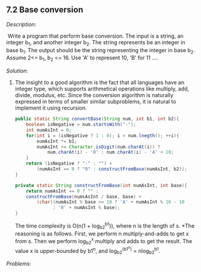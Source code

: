 ## 7.2 Base conversion

*Description*:

​		Write a program that perform base conversion.  The input is a string, an integer b<sub>1</sub>, and another integer b<sub>2</sub>. The string represents be an integer in base b<sub>1</sub>. The output should be the string representing the integer in base b<sub>2</sub>. Assume 2<= b<sub>1</sub>, b<sub>2</sub> <= 16. Use 'A' to represent 10, 'B' for 11 ....

*Solution*:

1. The insight to a good algorithm is the fact that all languages have an integer type, which supports arithmetical operations like multiply, add, divide, modulus, etc. Since the conversion algorithm is naturally expressed in terms of smaller similar subproblems, it is natural to implement it using recursion.

   ```java
   public static String convertBase(String num, int b1, int b2){
       boolean isNegative = num.startsWith("-");
       int numAsInt = 0;
       for(int i = (isNegative ? 1 : 0); i < num.lnegth(); ++i){
           numAsInt *= b1;
           numAsInt += Character.isDigit(num.charAt(i)) ?
               num.charAt(i) - '0' : num.charAt(i) - 'A' + 10;
       }
       return (isNegative ? "-" : "") + 
           (numAsInt == 0 ? "0" : constructFromBase(numAsInt, b2));
   }
   
   private static String constructFromBase(int numAsInt, int base){
       return numAsInt == 0 ? "" :
       constructFromBase(numsAsInt / base, base) +
           (char)(numAsInt % base >= 10 ? 'A' + numAsInt % 10 - 10
                 : '0' + numAsInt % base);
   }
   ```

   The time complexity is O(n(1 + log<sub>b2</sub><sup>b1</sup>)), where n is the length of s. *The reasoning is as follows. First, we perform n multiply-and-adds to get x from s. Then we perform log<sub>b2</sub><sup>x</sup> multiply and adds to get the result. The value x is upper-bounded by b1<sup>n</sup>, and log<sub>b2</sub><sup>(b1<sup>n</sup>)</sup> = nlog<sub>b2</sub><sup>b1</sup>.

*Problems*:


